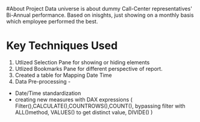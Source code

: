 #About Project 
Data universe is about dummy Call-Center representatives' Bi-Annual performance. Based on inisghts, just showing on a monthly basis
which employee performed the best.

# Key Techniques Used

1. Utlized Selection Pane for showing or hiding elements
2. Utlized Bookmarks Pane for different perspective of report.
3. Created a table for Mapping Date Time
4. Data Pre-processing - 
* Date/Time standardization
* creating new measures with DAX expressions ( Filter(),CALCULATE(),COUNTROWS(),COUNT(),
                                                bypassing filter with ALL()method, 
                                              VALUES() to get distinct value, DIVIDE() )
                                              
                                              
